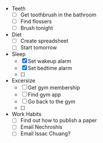 - Teeth
	- [ ] Get toothbrush in the bathroom
	- [ ] Find flossers
	- [ ] Brush tonight
- Diet
	- [ ] Create spreadsheet
	- [ ] Start tomorrow
- Sleep
	- [x] Set wakeup alarm
	- [x] Set bedtime alarm
	- [ ] 
- Excersize
	- [ ] Get gym membership
	- [ ] Find gym app
	- [ ] Go back to the gym
	- [ ] 
- Work Habits
	- [ ] Find out how to publish a paper
	- [ ] Email Nechroshis
	- [ ] Email Issac Chuang?
